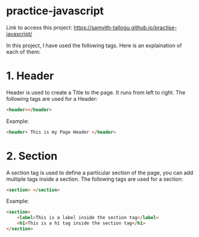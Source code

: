# practice-javascript

Link to access this project: https://samvith-tallogu.github.io/practise-javascript/

In this project, I have used the following tags. Here is an explaination of each of them:

# 1. Header
Header is used to create a Title to the page. It runs from left to right.
The following tags are used for a Header:
```html
<header></header>
```
Example:
```html
<header> This is my Page Header </header>
```
# 2. Section
A section tag is used to define a particular section of the page, you can add multiple tags inside a section.
The following tags are used for a section:
```html
<section> </section>
```
Example:
```html
<section>
    <label>This is a label inside the section tag</label>
    <h1>This is a h1 tag inside the section tag</h1>
</section>
```